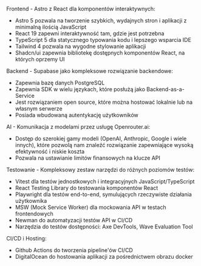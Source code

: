 Frontend - Astro z React dla komponentów interaktywnych:
- Astro 5 pozwala na tworzenie szybkich, wydajnych stron i aplikacji z minimalną ilością JavaScript
- React 19 zapewni interaktywność tam, gdzie jest potrzebna
- TypeScript 5 dla statycznego typowania kodu i lepszego wsparcia IDE
- Tailwind 4 pozwala na wygodne stylowanie aplikacji
- Shadcn/ui zapewnia bibliotekę dostępnych komponentów React, na których oprzemy UI

Backend - Supabase jako kompleksowe rozwiązanie backendowe:
- Zapewnia bazę danych PostgreSQL
- Zapewnia SDK w wielu językach, które posłużą jako Backend-as-a-Service
- Jest rozwiązaniem open source, które można hostować lokalnie lub na własnym serwerze
- Posiada wbudowaną autentykację użytkowników

AI - Komunikacja z modelami przez usługę Openrouter.ai:
- Dostęp do szerokiej gamy modeli (OpenAI, Anthropic, Google i wiele innych), które pozwolą nam znaleźć rozwiązanie zapewniające wysoką efektywność i niskie koszta
- Pozwala na ustawianie limitów finansowych na klucze API

Testowanie - Kompleksowy zestaw narzędzi do różnych poziomów testów:
- Vitest dla testów jednostkowych i integracyjnych JavaScript/TypeScript
- React Testing Library do testowania komponentów React
- Playwright dla testów end-to-end, symulujących rzeczywiste działania użytkownika
- MSW (Mock Service Worker) dla mockowania API w testach frontendowych
- Newman do automatyzacji testów API w CI/CD
- Narzędzia do testów dostępności: Axe DevTools, Wave Evaluation Tool

CI/CD i Hosting:
- Github Actions do tworzenia pipeline'ów CI/CD
- DigitalOcean do hostowania aplikacji za pośrednictwem obrazu docker